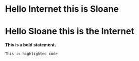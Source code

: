 # Hello Internet this is Sloane
# Hello Sloane this is the Internet

**This is a bold statement.**

`This is highlighted code`